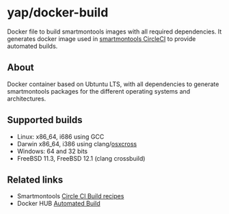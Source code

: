 # yap/docker-build

Docker file to build smartmontools images with all required dependencies. It generates docker image used in [smartmontools CircleCI](https://circleci.com/gh/smartmontools/smartmontools) to provide automated builds.

## About

Docker container based on Ubtuntu LTS, with all dependencies to generate smartmontools packages for the different operating systems and architectures.

## Supported builds

- Linux: x86_64, i686 using GCC
- Darwin x86_64, i386 using clang/[osxcross](https://github.com/tpoechtrager/osxcross)
- Windows: 64 and 32 bits
- FreeBSD 11.3, FreeBSD 12.1 (clang crossbuild)

## Related links

- Smartmontools [Circle CI Build recipes](https://www.smartmontools.org/browser/trunk/.circleci/config.yml)
- Docker HUB [Automated Build](https://hub.docker.com/r/sammcz/docker-build/)
